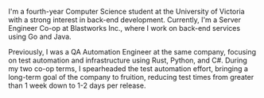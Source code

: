 I'm a fourth-year Computer Science student at the University of Victoria with a strong interest in back-end development. Currently, I'm a Server Engineer Co-op at Blastworks Inc., where I work on back-end services using Go and Java.

Previously, I was a QA Automation Engineer at the same company, focusing on test automation and infrastructure using Rust, Python, and C#. During my two co-op terms, I spearheaded the test automation effort, bringing a long-term goal of the company to fruition, reducing test times from greater than 1 week down to 1-2 days per release.
